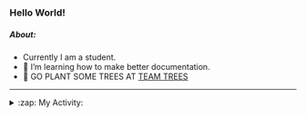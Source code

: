 ### Hello World!

##### About:
- Currently I am a student.
- 🌱 I’m learning how to make better documentation.
- 🌱 GO PLANT SOME TREES AT [TEAM TREES](https://teamtrees.org/)

---
<details>
  <summary>:zap: My Activity:</summary>
  
<!--START_SECTION:waka-->
![Code Time](http://img.shields.io/badge/Code%20Time-1%2C157%20hrs%2047%20mins-blue)

**I'm a Night 🦉** 

```text
🌞 Morning                1855 commits        ███░░░░░░░░░░░░░░░░░░░░░░   10.04 % 
🌆 Daytime                6283 commits        ████████░░░░░░░░░░░░░░░░░   34.00 % 
🌃 Evening                5270 commits        ███████░░░░░░░░░░░░░░░░░░   28.52 % 
🌙 Night                  5072 commits        ███████░░░░░░░░░░░░░░░░░░   27.45 % 
```
📅 **I'm Most Productive on Wednesday** 

```text
Monday                   2632 commits        ████░░░░░░░░░░░░░░░░░░░░░   14.24 % 
Tuesday                  2524 commits        ███░░░░░░░░░░░░░░░░░░░░░░   13.66 % 
Wednesday                4304 commits        ██████░░░░░░░░░░░░░░░░░░░   23.29 % 
Thursday                 2386 commits        ███░░░░░░░░░░░░░░░░░░░░░░   12.91 % 
Friday                   1878 commits        ███░░░░░░░░░░░░░░░░░░░░░░   10.16 % 
Saturday                 1624 commits        ██░░░░░░░░░░░░░░░░░░░░░░░   08.79 % 
Sunday                   3132 commits        ████░░░░░░░░░░░░░░░░░░░░░   16.95 % 
```


📊 **This Week I Spent My Time On** 

```text
🔥 Editors: 
VS Code                  2 hrs 38 mins       █████████████████████████   100.00 % 

🐱‍💻 Projects: 
praise                   2 hrs 37 mins       █████████████████████████   99.13 % 
CSF31                    1 min               ░░░░░░░░░░░░░░░░░░░░░░░░░   00.76 % 
giveth-dapps-v2          0 secs              ░░░░░░░░░░░░░░░░░░░░░░░░░   00.11 % 
```


 Last Updated on 10/08/2023 17:10:18 UTC
<!--END_SECTION:waka-->
</details>
